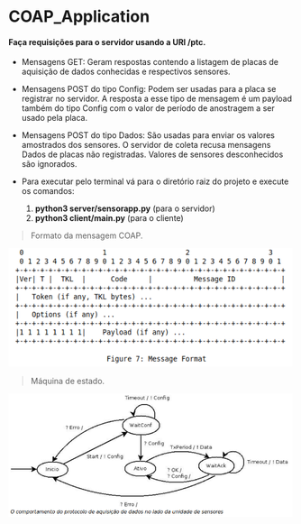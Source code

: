 # COAP_Application

#### **Faça requisições para o servidor usando a URI /ptc.**

- Mensagens GET:
  Geram respostas contendo a listagem de placas de aquisição de dados conhecidas e respectivos sensores.

- Mensagens POST do tipo Config: 
  Podem ser usadas para a placa se registrar no servidor. 
  A resposta a esse tipo de mensagem é um payload também do tipo Config com o valor de período de anostragem a ser usado pela placa.

- Mensagens POST do tipo Dados: 
  São usadas para enviar os valores amostrados dos sensores. 
  O servidor de coleta recusa mensagens Dados de placas não registradas. Valores de sensores desconhecidos são ignorados. 
  
- Para executar pelo terminal vá para o diretório raiz do projeto e execute os comandos:
  1. **python3 server/sensorapp.py** (para o servidor)
  2. **python3 client/main.py** (para o cliente)

>Formato da mensagem COAP.
>
![](https://github.com/GuilhermeRoque/COAP_Application/blob/master/coapFormat.png)

>Máquina de estado.
>
![](https://github.com/GuilhermeRoque/COAP_Application/blob/master/fsm.png)

